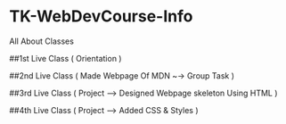 # TK-WebDevCourse-Info
All About Classes

##1st Live Class ( Orientation )

##2nd Live Class ( Made Webpage Of MDN  ~-> Group Task )

##3rd Live Class ( Project --> Designed Webpage skeleton Using HTML )

##4th Live Class ( Project --> Added CSS & Styles )




